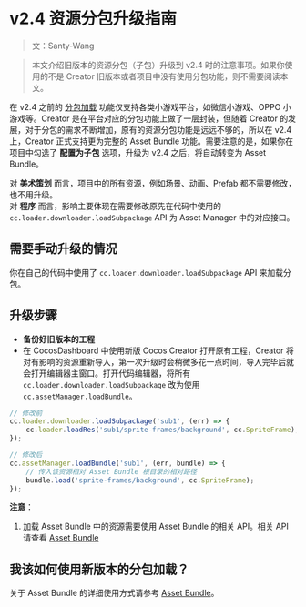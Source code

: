 # v2.4 资源分包升级指南

> 文：Santy-Wang

> 本文介绍旧版本的资源分包（子包）升级到 v2.4 时的注意事项。如果你使用的不是 Creator 旧版本或者项目中没有使用分包功能，则不需要阅读本文。

在 v2.4 之前的 [分包加载](https://github.com/cocos-creator/creator-docs/blob/e02ac31bab12d3ee767c0549050b0e42bd22bc5b/zh/scripting/subpackage.md) 功能仅支持各类小游戏平台，如微信小游戏、OPPO 小游戏等。Creator 是在平台对应的分包功能上做了一层封装，但随着 Creator 的发展，对于分包的需求不断增加，原有的资源分包功能是远远不够的，所以在 v2.4 上，Creator 正式支持更为完整的 Asset Bundle 功能。需要注意的是，如果你在项目中勾选了 **配置为子包** 选项，升级为 v2.4 之后，将自动转变为 Asset Bundle。

对 **美术策划** 而言，项目中的所有资源，例如场景、动画、Prefab 都不需要修改，也不用升级。<br>
对 **程序** 而言，影响主要体现在需要修改原先在代码中使用的 `cc.loader.downloader.loadSubpackage` API 为 Asset Manager 中的对应接口。

## 需要手动升级的情况

你在自己的代码中使用了 `cc.loader.downloader.loadSubpackage` API 来加载分包。

## 升级步骤

- **备份好旧版本的工程**
- 在 CocosDashboard 中使用新版 Cocos Creator 打开原有工程，Creator 将对有影响的资源重新导入，第一次升级时会稍微多花一点时间，导入完毕后就会打开编辑器主窗口。打开代码编辑器，将所有 `cc.loader.downloader.loadSubpackage` 改为使用 `cc.assetManager.loadBundle`。

```js
// 修改前
cc.loader.downloader.loadSubpackage('sub1', (err) => {
    cc.loader.loadRes('sub1/sprite-frames/background', cc.SpriteFrame);
});

// 修改后
cc.assetManager.loadBundle('sub1', (err, bundle) => {
    // 传入该资源相对 Asset Bundle 根目录的相对路径
    bundle.load('sprite-frames/background', cc.SpriteFrame);
});
```

**注意**：
1. 加载 Asset Bundle 中的资源需要使用 Asset Bundle 的相关 API。相关 API 请查看 [Asset Bundle](../../../api/zh/classes/Bundle.html)

## 我该如何使用新版本的分包加载？

关于 Asset Bundle 的详细使用方式请参考 [Asset Bundle](../scripting/asset-bundle.md)。


